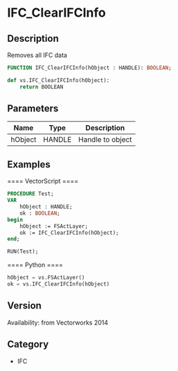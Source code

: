 # IFC_ClearIFCInfo

## Description
Removes all IFC data

```pascal
FUNCTION IFC_ClearIFCInfo(hObject : HANDLE): BOOLEAN;
```

```python
def vs.IFC_ClearIFCInfo(hObject):
    return BOOLEAN
```

## Parameters
|Name|Type|Description|
|---|---|---|
|hObject|HANDLE|Handle to object|

## Examples
==== VectorScript ====
```pascal
PROCEDURE Test;
VAR
	hObject : HANDLE;
	ok : BOOLEAN;
begin
	hObject := FSActLayer;
	ok := IFC_ClearIFCInfo(hObject);
end;

RUN(Test);
```
==== Python ====
```python
hObject = vs.FSActLayer()
ok = vs.IFC_ClearIFCInfo(hObject)
```

## Version
Availability: from Vectorworks 2014

## Category
* IFC

